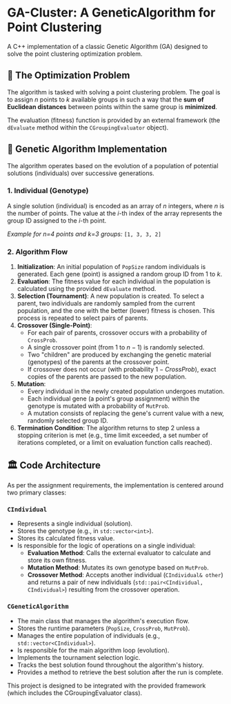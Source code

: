# GA-Cluster: A GeneticAlgorithm for Point Clustering

A C++ implementation of a classic Genetic Algorithm (GA) designed to solve the point clustering optimization problem.


## 🧩 The Optimization Problem

The algorithm is tasked with solving a point clustering problem. The goal is to assign $n$ points to $k$ available groups in such a way that the **sum of Euclidean distances** between points within the same group is **minimized**.

The evaluation (fitness) function is provided by an external framework (the `dEvaluate` method within the `CGroupingEvaluator` object).

## 🧬 Genetic Algorithm Implementation

The algorithm operates based on the evolution of a population of potential solutions (individuals) over successive generations.

### 1. Individual (Genotype)

A single solution (individual) is encoded as an array of $n$ integers, where $n$ is the number of points. The value at the $i$-th index of the array represents the group ID assigned to the $i$-th point.

*Example for n=4 points and k=3 groups:* `[1, 3, 3, 2]`

### 2. Algorithm Flow

1.  **Initialization**: An initial population of `PopSize` random individuals is generated. Each gene (point) is assigned a random group ID from 1 to $k$.
2.  **Evaluation**: The fitness value for each individual in the population is calculated using the provided `dEvaluate` method.
3.  **Selection (Tournament)**: A new population is created. To select a parent, two individuals are randomly sampled from the current population, and the one with the better (lower) fitness is chosen. This process is repeated to select pairs of parents.
4.  **Crossover (Single-Point)**:
    * For each pair of parents, crossover occurs with a probability of `CrossProb`.
    * A single crossover point (from 1 to $n-1$) is randomly selected.
    * Two "children" are produced by exchanging the genetic material (genotypes) of the parents at the crossover point.
    * If crossover does not occur (with probability $1 - CrossProb$), exact copies of the parents are passed to the new population.
5.  **Mutation**:
    * Every individual in the newly created population undergoes mutation.
    * Each individual gene (a point's group assignment) within the genotype is mutated with a probability of `MutProb`.
    * A mutation consists of replacing the gene's current value with a new, randomly selected group ID.
6.  **Termination Condition**: The algorithm returns to step 2 unless a stopping criterion is met (e.g., time limit exceeded, a set number of iterations completed, or a limit on evaluation function calls reached).

## 🏛️ Code Architecture

As per the assignment requirements, the implementation is centered around two primary classes:

### `CIndividual`

* Represents a single individual (solution).
* Stores the genotype (e.g., in `std::vector<int>`).
* Stores its calculated fitness value.
* Is responsible for the logic of operations on a single individual:
    * **Evaluation Method**: Calls the external evaluator to calculate and store its own fitness.
    * **Mutation Method**: Mutates its own genotype based on `MutProb`.
    * **Crossover Method**: Accepts another individual (`CIndividual& other`) and returns a pair of new individuals (`std::pair<CIndividual, CIndividual>`) resulting from the crossover operation.

### `CGeneticAlgorithm`

* The main class that manages the algorithm's execution flow.
* Stores the runtime parameters (`PopSize`, `CrossProb`, `MutProb`).
* Manages the entire population of individuals (e.g., `std::vector<CIndividual>`).
* Is responsible for the main algorithm loop (evolution).
* Implements the tournament selection logic.
* Tracks the best solution found throughout the algorithm's history.
* Provides a method to retrieve the best solution after the run is complete.

This project is designed to be integrated with the provided framework (which includes the CGroupingEvaluator class).
